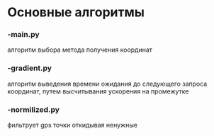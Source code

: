 # Основные алгоритмы
### -main.py
   алгоритм выбора метода получения координат 
### -gradient.py
   алгоритм выведения времени ожидания до следующего запроса координат, путем высчитывания ускорения на промежутке
### -normilized.py
   фильтрует gps точки откидывая ненужные
